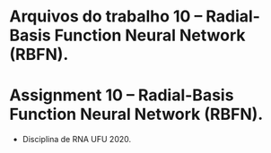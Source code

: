 # Arquivos do trabalho 10 – Radial-Basis Function Neural Network (RBFN).

# Assignment 10 – Radial-Basis Function Neural Network (RBFN).

 - Disciplina de RNA UFU 2020.
